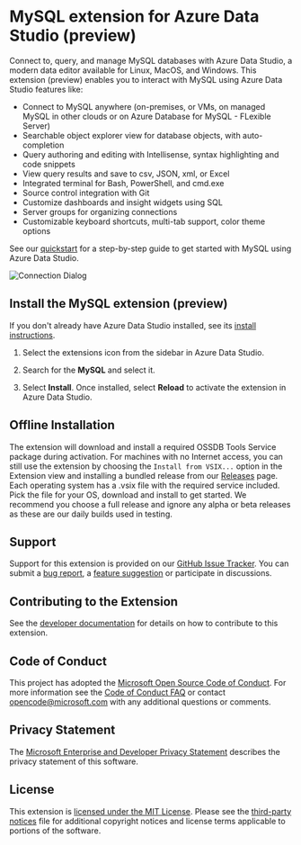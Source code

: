 # MySQL extension for Azure Data Studio (preview)

Connect to, query, and manage MySQL databases with Azure Data Studio, a modern data editor available for Linux, MacOS, and Windows. This extension (preview) enables you to interact with MySQL using Azure Data Studio features like:

* Connect to MySQL anywhere (on-premises, or VMs, on managed MySQL in other clouds or on Azure Database for MySQL - FLexible Server)
* Searchable object explorer view for database objects, with auto-completion
* Query authoring and editing with Intellisense, syntax highlighting and code snippets
* View query results and save to csv, JSON, xml, or Excel
* Integrated terminal for Bash, PowerShell, and cmd.exe
* Source control integration with Git
* Customize dashboards and insight widgets using SQL
* Server groups for organizing connections
* Customizable keyboard shortcuts, multi-tab support, color theme options

See our [quickstart] for a step-by-step guide to get started with MySQL using Azure Data Studio.

![Connection Dialog]

## Install the MySQL extension (preview)

If you don't already have Azure Data Studio installed, see its [install instructions](https://learn.microsoft.com/sql/azure-data-studio/download-azure-data-studio).

1. Select the extensions icon from the sidebar in Azure Data Studio.

2. Search for the **MySQL** and select it.

3. Select **Install**. Once installed, select **Reload** to activate the extension in Azure Data Studio.

## Offline Installation

The extension will download and install a required OSSDB Tools Service package during activation. For machines with no Internet access, you can still use the extension by choosing the
`Install from VSIX...` option in the Extension view and installing a bundled release from our [Releases] page.
Each operating system has a .vsix file with the required service included. Pick the file for your OS, download and install to get started.
We recommend you choose a full release and ignore any alpha or beta releases as these are our daily builds used in testing.

## Support

Support for this extension is provided on our [GitHub Issue Tracker]. You can submit a [bug report], a [feature suggestion] or participate in discussions.

## Contributing to the Extension

See the [developer documentation] for details on how to contribute to this extension.

## Code of Conduct

This project has adopted the [Microsoft Open Source Code of Conduct]. For more information see the [Code of Conduct FAQ] or contact [opencode@microsoft.com] with any additional questions or comments.

## Privacy Statement

The [Microsoft Enterprise and Developer Privacy Statement] describes the privacy statement of this software.

## License

This extension is [licensed under the MIT License]. Please see the [third-party notices] file for additional copyright notices and license terms applicable to portions of the software.

[quickstart]: /documentation/quickstart.md
[extension manager icon]:https://user-images.githubusercontent.com/20936410/88838718-d0640b00-d18e-11ea-9f63-226c8acd030e.png
[Releases]: https://github.com/Microsoft/azuredatastudio-mysql/releases
[GitHub Issue Tracker]:https://github.com/Microsoft/azuredatastudio-mysql/issues
[bug report]:https://github.com/Microsoft/azuredatastudio-mysql/issues/new?labels=bug
[feature suggestion]:https://github.com/Microsoft/azuredatastudio-mysql/issues/new?labels=feature-request
[developer documentation]:/documentation/developer_documentation.md
[Microsoft Enterprise and Developer Privacy Statement]:https://go.microsoft.com/fwlink/?LinkId=786907&lang=en7
[licensed under the MIT License]: https://github.com/Microsoft/azuredatastudio-mysql/blob/master/LICENSE
[third-party notices]: https://github.com/Microsoft/azuredatastudio-mysql/blob/master/ThirdPartyNotices.txt
[Microsoft Open Source Code of Conduct]:https://opensource.microsoft.com/codeofconduct/
[Code of Conduct FAQ]:https://opensource.microsoft.com/codeofconduct/faq/
[opencode@microsoft.com]:mailto:opencode@microsoft.com

[Connection Dialog]:https://user-images.githubusercontent.com/102506628/193454179-2aa2c9c6-808a-4ef3-a00f-1500cae5037d.png